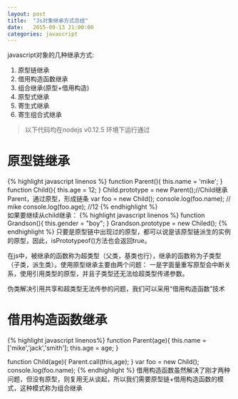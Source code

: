 ```yaml
---
layout: post
title:  "Js对象继承方式总结"
date:   2015-09-13 21:00:00
categories: javascript
---
```


javascript对象的几种继承方式:   

1. 原型链继承
2. 借用构造函数继承
3. 组合继承(原型+借用构造)
4. 原型式继承
5. 寄生式继承
6. 寄生组合式继承 

> 以下代码均在nodejs v0.12.5 环境下运行通过 

# 原型链继承
{% highlight javascript linenos %}
function Parent(){
    this.name = 'mike';
}
function Child(){
    this.age = 12;
}
Child.prototype = new Parent();//Child继承Parent，通过原型，形成链条
var foo = new Child();
console.log(foo.name); // mike
console.log(foo.age); //12
{% endhighlight %}  
如果要继续从child继承：
{% highlight javascript linenos %}
function Grandson(){
  this.gender = "boy";
}
Grandson.prototype = new Chiled();
{% endhighlight %} 
只要是原型链中出现过的原型，都可以说是该原型链派生的实例的原型，因此，isPrototypeof()方法也会返回true。 

在js中，被继承的函数称为超类型（父类，基类也行），继承的函数称为子类型（子类，派生类）。使用原型继承主要由两个问题： 
一是字面量重写原型会中断关系，使用引用类型的原型，并且子类型还无法给超类型传递参数。

伪类解决引用共享和超类型无法传参的问题，我们可以采用“借用构造函数”技术 

# 借用构造函数继承

{% highlight javascript linenos%}
function Parent(age){
    this.name = ['mike','jack','smith'];
    this.age = age;
}

function Child(age){
    Parent.call(this,age);
}
var foo = new Child();
console.log(foo.name);
{% endhighlight %}
借用构造函数虽然解决了刚才两种问题，但没有原型，则复用无从谈起，所以我们需要原型链+借用构造函数的模式，这种模式称为组合继承